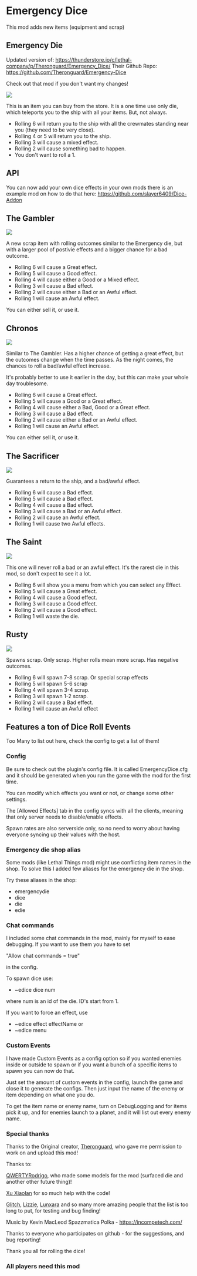 # Emergency Dice

This mod adds new items (equipment and scrap)

## Emergency Die

Updated version of: https://thunderstore.io/c/lethal-company/p/Theronguard/Emergency_Dice/
Their Github Repo: https://github.com/Theronguard/Emergency-Dice

Check out that mod if you don't want my changes! 

![](https://i.imgur.com/gGdBSz0.png)

This is an item you can buy from the store.
It is a one time use only die, which teleports you to the ship with all your items.
But, not always.

* Rolling 6 will return you to the ship with all the crewmates standing near you (they need to be very close).
* Rolling 4 or 5 will return you to the ship.
* Rolling 3 will cause a mixed effect.
* Rolling 2 will cause something bad to happen.
* You don't want to roll a 1.

## API

You can now add your own dice effects in your own mods
there is an example mod on how to do that here: https://github.com/slayer6409/Dice-Addon

## The Gambler

![](https://i.imgur.com/J6biRWU.png)

A new scrap item with rolling outcomes similar to the Emergency die,
but with a larger pool of postivie effects and a bigger chance for a bad outcome.

* Rolling 6 will cause a Great effect.
* Rolling 5 will cause a Good effect.
* Rolling 4 will cause either a Good or a Mixed effect.
* Rolling 3 will cause a Bad effect.
* Rolling 2 will cause either a Bad or an Awful effect.
* Rolling 1 will cause an Awful effect.

You can either sell it, or use it.

## Chronos

![](https://i.imgur.com/wMPUsZB.png)

Similar to The Gambler. Has a higher chance of getting a great effect,
but the outcomes change when the time passes. As the night
comes, the chances to roll a bad/awful effect increase.

It's probably better to use it earlier in the day, but this can
make your whole day troublesome.

* Rolling 6 will cause a Great effect.
* Rolling 5 will cause a Good or a Great effect.
* Rolling 4 will cause either a Bad, Good or a Great effect.
* Rolling 3 will cause a Bad effect.
* Rolling 2 will cause either a Bad or an Awful effect.
* Rolling 1 will cause an Awful effect.

You can either sell it, or use it.

## The Sacrificer

![](https://i.imgur.com/7qePubu.png)

Guarantees a return to the ship, and a bad/awful effect.

* Rolling 6 will cause a Bad effect.
* Rolling 5 will cause a Bad effect.
* Rolling 4 will cause a Bad effect.
* Rolling 3 will cause a Bad or an Awful effect.
* Rolling 2 will cause an Awful effect.
* Rolling 1 will cause two Awful effects.

## The Saint

![](https://i.imgur.com/g5gaoUH.png)

This one will never roll a bad or an awful effect.
It's the rarest die in this mod, so don't expect to see it a lot.

* Rolling 6 will show you a menu from which you can select any Effect.
* Rolling 5 will cause a Great effect.
* Rolling 4 will cause a Good effect.
* Rolling 3 will cause a Good effect.
* Rolling 2 will cause a Good effect.
* Rolling 1 will waste the die.

## Rusty

![](https://i.imgur.com/SjLWGEx.png)

Spawns scrap. Only scrap. Higher rolls mean more scrap.
Has negative outcomes.

* Rolling 6 will spawn 7-8 scrap. Or special scrap effects
* Rolling 5 will spawn 5-6 scrap
* Rolling 4 will spawn 3-4 scrap.
* Rolling 3 will spawn 1-2 scrap.
* Rolling 2 will cause a Bad effect.
* Rolling 1 will cause an Awful effect

## Features a ton of Dice Roll Events
Too Many to list out here, check the config to get a list of them!

### Config
Be sure to check out the plugin's config file.
It is called EmergencyDice.cfg and it should
be generated when you run the game with the mod for the first time.

You can modify which effects you want or not, or change some other settings.

The [Allowed Effects] tab in the config syncs with all the clients,
meaning that only server needs to disable/enable effects.

Spawn rates are also serverside only, so no need to worry about having everyone
syncing up their values with the host.

### Emergency die shop alias
Some mods (like Lethal Things mod) might use conflicting item names in the shop.
To solve this I added few aliases for the emergency die in the shop.

Try these aliases in the shop:
* emergencydie
* dice
* die
* edie

### Chat commands
I included some chat commands in the mod, mainly for myself to ease debugging.
If you want to use them you have to set

"Allow chat commands = true"

in the config.

To spawn dice use:
* ~edice dice num

where num is an id of the die.
ID's start from 1.

If you want to force an effect, use
* ~edice effect effectName
or
* ~edice menu

### Custom Events
I have made Custom Events as a config option 
so if you wanted enemies inside or outside to spawn 
or if you want a bunch of a specific items to spawn you can now do that.

Just set the amount of custom events in the config, launch the game and close it to generate the configs.
Then just input the name of the enemy or item depending on what one you do. 

To get the item name or enemy name, turn on DebugLogging and for items pick it up, and for enemies launch to a planet, and it will list out every enemy name. 


### Special thanks

Thanks to the Original creator, [Theronguard](https://github.com/Theronguard/Emergency-Dice), who gave me permission to work on and upload this mod!

Thanks to:

[QWERTYRodrigo](https://www.youtube.com/watch?v=I0VF90vxZT8), who made some models for the mod (surfaced die and another other future thing)!

[Xu Xiaolan](https://github.com/XuuXiaolan) for so much help with the code! 

[Glitch](https://www.twitch.tv/a_glitched_npc), [Lizzie](https://www.twitch.tv/lizziegirl0099), [Lunxara](https://www.twitch.tv/lunxara) and so many more amazing people that the list is too long to put, for testing and bug finding! 

Music by Kevin MacLeod Spazzmatica Polka - https://incompetech.com/

Thanks to everyone who participates on github -
for the suggestions, and bug reporting!

Thank you all for rolling the dice!

### All players need this mod
